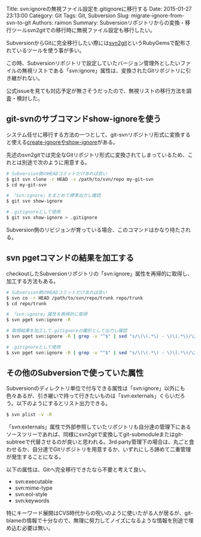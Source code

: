 Title: svn:ignoreの無視ファイル設定を.gitignoreに移行する
Date: 2015-01-27 23:13:00
Category: Git
Tags: Git, Subversion
Slug: migrate-ignore-from-svn-to-git
Authors: raimon
Summary: Subversionリポジトリからの変換・移行ツールsvn2gitでの移行時に無視ファイル設定も移行したい。

SubversionからGitに完全移行したい際には[svn2git](https://github.com/nirvdrum/svn2git)というRubyGemsで配布されているツールを使う事が多い。

この時、Subversionリポジトリで設定していたバージョン管理外としたいファイルの無視リストである「svn:ignore」属性は、変換されたGitリポジトリに引き継がれない。

公式issueを見ても対応予定が無さそうだったので、無視リストの移行方法を調査・検討した。

## git-svnのサブコマンドshow-ignoreを使う

システム任せに移行する方法の一つとして、git-svnリポジトリ形式に変換すると使える[create-ignoreやshow-ignore](http://git-scm.com/book/ja/v1/Git%E3%81%A8%E3%81%9D%E3%81%AE%E4%BB%96%E3%81%AE%E3%82%B7%E3%82%B9%E3%83%86%E3%83%A0%E3%81%AE%E9%80%A3%E6%90%BA-Git-%E3%81%A8-Subversion)がある。

先述のsvn2gitでは完全なGitリポジトリ形式に変換されてしまっているため、これとは別途で次のように用意する。

```bash
# Subversion側のHEADコミットだけあれば良い
$ git svn clone -r HEAD -s /path/to/svn/repo my-git-svn
$ cd my-git-svn

# 「svn:ignore」をまとめて標準出力し確認
$ git svn show-ignore

# .gitignoreとして使用
$ git svn show-ignore > .gitignore
```

Subversion側のリビジョンが育っている場合、このコマンドはかなり待たされる。

## svn pgetコマンドの結果を加工する

checkoutしたSubversionリポジトリの「svn:ignore」属性を再帰的に取得し、加工する方法もある。

```bash
# Subversion側のHEADコミットだけあれば良い
$ svn co -r HEAD /path/to/svn/repo/trunk repo/trunk
$ cd repo/trunk

# 「svn:ignore」属性を再帰的に取得
$ svn pget svn:ignore -R

# 取得結果を加工して.gitignoreの雛形として出力し確認
$ svn pget svn:ignore -R | grep -v "^$" | sed "s/\(\(.*\) - \)\(.*\)/\2\/\3/g" | sort

# .gitignoreとして使用
$ svn pget svn:ignore -R | grep -v "^$" | sed "s/\(\(.*\) - \)\(.*\)/\2\/\3/g" | sort > .gitignore
```

## その他のSubversionで使っていた属性

Subversionのディレクトリ単位で付与できる属性は「svn:ignore」以外にも色々あるが、引き継いで持って行きたいものは「svn:externals」くらいだろう。以下のようにするとリスト出力できる。

```bash
$ svn plist -v -R
```

「svn:externals」属性で外部参照していたリポジトリも自分達の管理下にあるソースツリーであれば、同様にsvn2gitで変換してgit-submoduleまたはgit-subtreeで代替させるのが良いと思われる。3rd party管理下の場合は、丸ごと食わせるか、自分達でGitリポジトリを用意するか、いずれにしろ諦めて二重管理が発生することになる。

以下の属性は、Gitへ完全移行できたなら不要と考えて良い。

* svn:executable
* svn:mime-type
* svn:eol-style
* svn:keywords

特にキーワード展開はCVS時代からの呪いのように使いたがる人が居るが、git-blameの情報で十分なので、無理に努力してノイズになるような情報を別途で埋め込む必要は無い。
